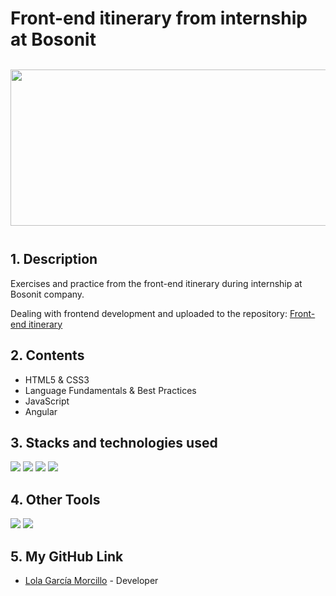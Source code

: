 <h1> Front-end itinerary from internship at Bosonit</h1>
<div style="display:flex; flex-wrap:wrap; justify-content:center; margin:auto">
<img style="width:1000px; height:250px; margin:12px" src="https://user-images.githubusercontent.com/116545851/234549086-60d4465a-8a3f-458b-831e-fefd483a0151.png">
</div>

<h2>1. Description</h2>
<p>Exercises and practice from the front-end itinerary during internship at Bosonit company.</p>
<p>Dealing with frontend development and uploaded to the repository:
<a href="https://github.com/LolaGM/front-end-itinerary">Front-end itinerary</a></p>

<h2>2. Contents</h2>
<ul>
<li>HTML5 & CSS3</li>
<li>Language Fundamentals & Best Practices</li>
<li>JavaScript</li>
<li>Angular</li>
</ul>  
   
<h2>3. Stacks and technologies used</h2>

 <p align="left">
    <img src= "https://img.shields.io/badge/html5-%23E34F26.svg?style=for-the-badge&logo=html5&logoColor=white"></img>
    <img src= "https://img.shields.io/badge/css3-%231572B6.svg?style=for-the-badge&logo=css3&logoColor=white"></img>
    <img src= "https://img.shields.io/badge/javascript-%23323330.svg?style=for-the-badge&logo=javascript&logoColor=%23F7DF1E"></img>
    <img src="https://img.shields.io/badge/angular.js-%23E23237.svg?style=for-the-badge&logo=angularjs&logoColor=white"></img>
 </p>
   
<h2>4. Other Tools</h2>

 <img src="https://img.shields.io/badge/Visual%20Studio%20Code-0078d7.svg?style=for-the-badge&logo=visual-studio-code&logoColor=white"></img>
 <img src="https://img.shields.io/badge/git-%23F05033.svg?style=for-the-badge&logo=git&logoColor=white"></img>


<h2>5. My GitHub Link</h2>

<ul dir="auto">
<li>
<p dir="auto"><a href="https://github.com/LolaGM">Lola García Morcillo</a> - Developer</p>
</li>
</ul>
